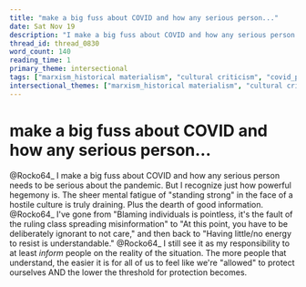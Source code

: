 ```yaml
---
title: "make a big fuss about COVID and how any serious person..."
date: Sat Nov 19
description: "I make a big fuss about COVID and how any serious person needs to be serious about the pandemic. But I recognize just how powerful hegemony is."
thread_id: thread_0830
word_count: 140
reading_time: 1
primary_theme: intersectional
tags: ["marxism_historical materialism", "cultural criticism", "covid_public health politics"]
intersectional_themes: ["marxism_historical materialism", "cultural criticism", "covid_public health politics"]
---
```


# make a big fuss about COVID and how any serious person...

@Rocko64_ I make a big fuss about COVID and how any serious person needs to be serious about the pandemic. But I recognize just how powerful hegemony is. The sheer mental fatigue of "standing strong" in the face of a hostile culture is truly draining. Plus the dearth of good information. @Rocko64_ I've gone from "Blaming individuals is pointless, it's the fault of the ruling class spreading misinformation" to "At this point, you have to be deliberately ignorant to not care," and then back to "Having little/no energy to resist is understandable." @Rocko64_ I still see it as my responsibility to at least *inform* people on the reality of the situation. The more people that understand, the easier it is for all of us to feel like we're "allowed" to protect ourselves AND the lower the threshold for protection becomes.
